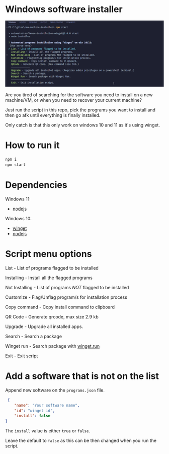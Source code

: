 # Windows software installer

![App menu](img/app-menu.png)

Are you tired of searching for the software you need to install on a new machine/VM, or when you need to recover your current machine?

Just run the script in this repo, pick the programs you want to install and then go afk until everything is finally installed.

Only catch is that this only work on windows 10 and 11 as it's using winget.

# How to run it
```Bash
npm i
npm start
```

# Dependencies
Windows 11:
- [nodejs](https://nodejs.org/en/)

Windows 10:
- [winget](https://github.com/microsoft/winget-cli/releases/download/v1.3.2091/Microsoft.DesktopAppInstaller_8wekyb3d8bbwe.msixbundle)
- [nodejs](https://nodejs.org/en/)

# Script menu options

List - List of programs flagged to be installed

Installing - Install all the flagged programs

Not Installing - List of programs *NOT* flagged to be installed

Customize - Flag/Unflag program/s for installation process

Copy command - Copy install command to clipboard

QR Code - Generate qrcode, max size 2.9 kb

Upgrade - Upgrade all installed apps.

Search - Search a package

Winget run - Search package with [winget.run](https://winget.run/)

Exit - Exit script

# Add a software that is not on the list

Append new software on the ```programs.json``` file.

```json
 {
    "name": "Your software name",
    "id": "winget id",
    "install": false
}
```

The ```install``` value is either ```true``` or ```false```.

Leave the default to ```false``` as this can be then changed when you run the script.
